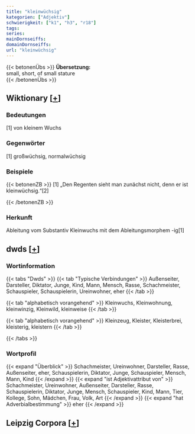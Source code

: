 ```yaml
---
title: "kleinwüchsig"
kategorien: ["Adjektiv"]
schwierigkeit: ["k1", "h3", "r18"]
tags:
series:
mainDornseiffs:
domainDornseiffs:
url: "kleinwüchsig"
---
```


{{< betonenÜbs >}}
**Übersetzung:**  
small, short, of small stature  
{{< /betonenÜbs >}}

## Wiktionary [[+](https://de.wiktionary.org/wiki/kleinwüchsig)]

### Bedeutungen
[1] von kleinem Wuchs  

### Gegenwörter
[1] großwüchsig, normalwüchsig  

### Beispiele
{{< betonenZB >}}
[1] „Den Regenten sieht man zunächst nicht, denn er ist kleinwüchsig.“[2]  

{{< /betonenZB >}}
### Herkunft
Ableitung vom Substantiv Kleinwuchs mit dem Ableitungsmorphem -ig[1]  



## dwds [[+](https://www.dwds.de/wb/kleinwüchsig)]

### Wortinformation
{{< tabs "Dwds" >}}
{{< tab "Typische Verbindungen" >}}
Außenseiter, Darsteller, Diktator, Junge, Kind, Mann, Mensch, Rasse, Schachmeister, Schauspieler, Schauspielerin, Ureinwohner, eher
{{< /tab >}}

{{< tab "alphabetisch vorangehend" >}}
Kleinwuchs, Kleinwohnung, kleinwinzig, Kleinwild, kleinweise
{{< /tab >}}

{{< tab "alphabetisch vorangehend" >}}
Kleinzeug, Kleister, Kleisterbrei, kleisterig, kleistern
{{< /tab >}}

{{< /tabs >}}

### Wortprofil
{{< expand "Überblick" >}} Schachmeister, Ureinwohner, Darsteller, Rasse, Außenseiter, eher, Schauspielerin, Diktator, Junge, Schauspieler, Mensch, Mann, Kind {{< /expand >}}
{{< expand "ist Adjektivattribut von" >}} Schachmeister, Ureinwohner, Außenseiter, Darsteller, Rasse, Schauspielerin, Diktator, Junge, Mensch, Schauspieler, Kind, Mann, Tier, Kollege, Sohn, Mädchen, Frau, Volk, Art {{< /expand >}}
{{< expand "hat Adverbialbestimmung" >}} eher {{< /expand >}}

## Leipzig Corpora [[+](https://corpora.uni-leipzig.de/en/res?word=kleinwüchsig&corpusId=deu_newscrawl-public_2018)]


